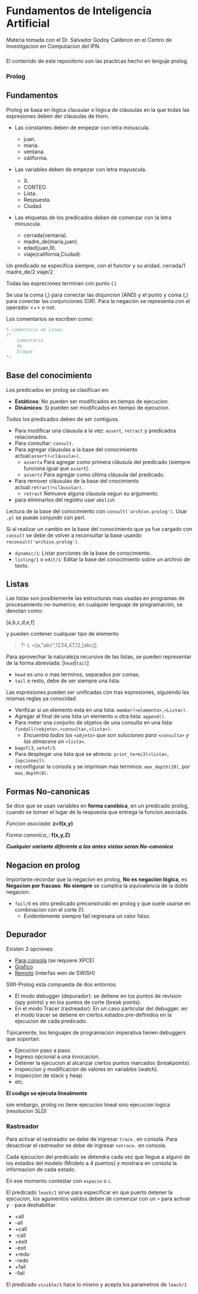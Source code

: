 # Fundamentos de Inteligencia Artificial

Materia tomada con el Dr. Salvador Godoy Calderon en el Centro de Investigacion en Computacion del IPN.

### 

El contenido de este repositorio son las practicas hecho en lenguje prolog.


### Prolog

## Fundamentos

Prolog se basa en lógica clausular o lógica de cláusulas en la que todas las expresiones deben der cláusulas de Horn.

- Las constantes deben de empezar con letra minuscula.
    - juan.
    - maria.
    - ventana.
    - california.

- Las variables deben de empezar con letra mayuscula.
    - X.
    - CONTEO.
    - Lista.
    - Respuesta.
    - Ciudad.
- Las etiquetas de los predicados deben de comenzar con la letra minuscula.
    - cerrada(ventana).
    - madre_de(maria,juan).
    - edad(juan,9).
    - viaje(california,Ciudad).

Un predicado se especifica siempre, con el functor y su aridad.
    cerrada/1   madre_de/2  viaje/2

Todas las espreciones terminan con punto (.)


Se usa la coma (,) para conectar las disjuncion (AND) y el punto y coma (;) para conectar las conjunciones (OR).
Para la negación se representa con el operador <\+> o not.

Los comentarios se escriben como:

```prolog
% comentario de linea.
/*
    Comentario 
    de 
    bloque
*/

```


## Base del conocimiento

Los predicados en prolog se clasifican en:
- __Estáticos__: No pueden ser modificados en tiempo de ejecucion.
- __Dinámicos__: Si pueden ser modificados en tiempo de ejecucion.

Todos los predicados deben de ser contiguos.


- Para modificar una clausula a la vez: `assert`, `retract` y predicados relacionados.
- Para consultar: `consult`.
- Para agregar cláusulas a la base del conocimiento actual:`assert(<cláusula>)`.
    - `asserta` Para agregar como primera cláusula del predicado (siempre funciona igual que `assert`).
    - `assertz` Para agregar como última cláusula del predicado.
- Para remover cláusulas de la base del cnocimiento actual:`retract(<cláusula>)`.
    - `retract` Remueve alguna clausula segun su argumento.
- para eliminarlos del registro usar `abolish`

Lectura de la base del conocimiento con `consult('archivo.prolog')`.
Usar `.pl` se puede conjundir con perl.

Si al realizar un cambio en la base del conocimiento que ya fue cargado con `consult` se debe de volver a reconsultar la base usando `reconsult('archivo.prolog')`.

- `dynamic/1`: Listar porciones de la base de conocimiento.
- `listing/1` o `edit/1`: Editar la base del conocimiento sobre un archivo de texto.


## Listas

Las listas son posiblemente las estructuras mas usadas en programas de procesamiento no-numerico, en cualquier lenguaje de programación, se denotan como:

[a,b,c,d,e,f]

y pueden contener cualquier tipo de elemento
>?- L =[a,"abc",1234,47,12,[abc]].

Para aprovechar la naturaleza recursiva de las listas, se pueden representar de la forma abreviada:
[`head`|`tail`]

- `head` es uno o mas terminos, separados por comas.
- `tail` o resto, debe de ser siempre una lista.

Las expresiones pueden ser unificadas con tras espresiones, siguiendo las mismas reglas ya conocidad.
- Verificar si un elemento esta en una lista: `member(<elemento>,<Lista>)`.
- Agregar al final de una lista un elemento u otra lista: `append()`.
- Para meter una conjunto de objetos de una consulta en una lista: `findall(<objeto>,<consulta>,<lista>)`.
    - *Encuentra todos los `<objeto>` que son soluciones para `<consulta>` y las almacene en `<lista>`*.
- `bagof/3`, `setof/3`.
- Para desplegar una lista que se abrevia: `print_term/2(<lista>,[opciones])`.
- reconfigurar la consola y se impriman mas terminos: `max_depth(10)`, por `max_depth(0)`.

## Formas No-canonicas

Se dice que se usan variables en __forma canóbica__, en un predicado prolog, cuando se toman el lugar de la respuesta que entrega la funcion asociada.

_Funcion asociada_: __z=f(x,y)__

_Forma canonica__: __f(x,y,Z)__

***Cualquier variante diferente a las antes vistas seran No-canonica***

## Negacion en prolog

Importante recordar que la negacion en prolog, **No es negacion lógica**, es **Negacion por fracaso**. **No siempre** se cumplira la equivalencia de la doble negacion.

- `fail/0` es otro predicado preconstruido en prolog y que suele usarse en combinacion con el corte (!).
    - Evidentemente siempre fail regresara un valor falso.

## Depurador 

Existen 3 opciones:

- [Para consola]() (se requiere XPCE)
- [Grafico]()
- [Remoto]() (interfas wen de SWISH)

SWI-Prolog esta compuesta de dos entornos 

- El modo debugger (depurador): se detiene en los puntos de revision (spy points) y en los puntos de corte (break points).
- En el modo Tracer (rastreador): En un caso particular del debugger. en el modo tracer se detiene en ciertos estados pre-definidos en la ejecucion de cada predicado.

Tipicamente, los lenguajes de programacion imperativa tienen debuggers que soportan:

- Ejecucion paso a paso.
- Ingreso opcional a una invocacion.
- Detener la ejecucion al alcanzar ciertos puntos marcados (breakpoints).
- inspeccion y modificacion de valores en variables (watch).
- Inspeccion de stack y heap.
- etc.

**El codigo se ejecuta linealmente**

sim embargo, prolog no tiene ejecucion lineal sino ejecucion logica (resolucion SLD)

### Rastreador

Para activar el rastreador se debe de ingresar `trace.` en consola.
Para desactivar el rastreador se debe de ingresar `notrace.` en consola.

Cada ejecucion del predicado se detendra cada vez que llegue a alguno de los estados del modelo (Modelo a 4 puertos) y mostrara en consola la informacion de cada estado.

En ese momento contestar con `espacio` o `c`.

El predicado `leash/1` sirve para especificar en que puerto detener la ejecucion, los agumentos validos deben de comenzar con un `+` para activar y `-` para deshabilitar.

- +all
- -all
- +call
- -call
- +exit
- -exit
- +redo
- -redo
- +fail
- -fail

El predicado `visible/1` hace lo mismo y acepta los parametros de `leach/1`

